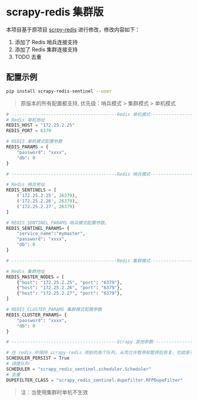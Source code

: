 # scrapy-redis 集群版

本项目基于原项目 [scrpy-redis](https://github.com/rmax/scrapy-redis)
进行修改，修改内容如下：

1. 添加了 Redis 哨兵连接支持
2. 添加了 Redis 集群连接支持
3. TODO 去重


## 配置示例

```bash
pip install scrapy-redis-sentinel --user
```

> 原版本的所有配置都支持, 优先级：哨兵模式 > 集群模式 > 单机模式

```python
# ----------------------------------------Redis 单机模式-------------------------------------
# Redis 单机地址
REDIS_HOST = "172.25.2.25"
REDIS_PORT = 6379

# REDIS 单机模式配置参数
REDIS_PARAMS = {
    "password": "xxxx",
    "db": 0
}

# ----------------------------------------Redis 哨兵模式-------------------------------------

# Redis 哨兵地址
REDIS_SENTINELS = [
    ('172.25.2.25', 26379),
    ('172.25.2.26', 26379),
    ('172.25.2.27', 26379)
]

# REDIS_SENTINEL_PARAMS 哨兵模式配置参数。
REDIS_SENTINEL_PARAMS= {
    "service_name":"mymaster",
    "password": "xxxx",
    "db": 0
}

# ----------------------------------------Redis 集群模式-------------------------------------

# Redis 集群地址
REDIS_MASTER_NODES = [
    {"host": "172.25.2.25", "port": "6379"},
    {"host": "172.25.2.26", "port": "6379"},
    {"host": "172.25.2.27", "port": "6379"},
]

# REDIS_CLUSTER_PARAMS 集群模式配置参数
REDIS_CLUSTER_PARAMS= {
    "password": "xxxx",
    "db": 0
}

# ----------------------------------------Scrapy 其他参数-------------------------------------

# 在 redis 中保持 scrapy-redis 用到的各个队列，从而允许暂停和暂停后恢复，也就是不清理 redis queues
SCHEDULER_PERSIST = True  
# 调度队列  
SCHEDULER = "scrapy_redis_sentinel.scheduler.Scheduler"  
# 去重 
DUPEFILTER_CLASS = "scrapy_redis_sentinel.dupefilter.RFPDupeFilter"  

```

> 注：当使用集群时单机不生效
